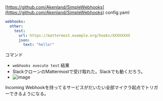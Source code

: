 
[https://github.com/Akenland/SimpleWebhooks](https://github.com/Akenland/SimpleWebhooks)
config.yaml

```yaml
webhooks:
  other:
    test:
      url: https://mattermost.example.org/hooks/XXXXXXXX
      json:
        text: "hello!"
```

コマンド
- `webhooks execute test`
結果
- SlackクローンのMattermostで受け取れた。Slackでも動くだろう。
- ![image](https://gyazo.com/cd5205e3479adb70b38b7db760ff9917/thumb/1000)


Incoming Webhookを持ってるサービスがだいたい全部マイクラ起点でトリガーできるようになる。

